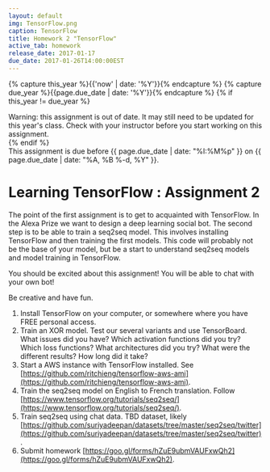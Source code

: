 ```yaml
---
layout: default
img: TensorFlow.png
caption: TensorFlow
title: Homework 2 "TensorFlow"
active_tab: homework
release_date: 2017-01-17
due_date: 2017-01-26T14:00:00EST
---
```


<!-- Check whether the assignment is up to date -->
{% capture this_year %}{{'now' | date: '%Y'}}{% endcapture %}
{% capture due_year %}{{page.due_date | date: '%Y'}}{% endcapture %}
{% if this_year != due_year %} 
<div class="alert alert-danger">
Warning: this assignment is out of date.  It may still need to be updated for this year's class.  Check with your instructor before you start working on this assignment.
</div>
{% endif %}
<!-- End of check whether the assignment is up to date -->

<div class="alert alert-info">
This assignment is due before {{ page.due_date | date: "%I:%M%p" }} on {{ page.due_date | date: "%A, %B %-d, %Y" }}.
</div>


Learning TensorFlow  <span class="text-muted">: Assignment 2</span> 
=============================================================

The point of the first assignment is to get to acquainted with TensorFlow. In the Alexa Prize we want to design a deep learning social bot. The second step is to be able to train a seq2seq model. This involves installing TensorFlow and then training the first models. This code will probably not be the base of your model, but be a start to understand seq2seq models and model training in TensorFlow.

You should be excited about this assignment! You will be able to chat with your own bot!

Be creative and have fun.
 

1. Install TensorFlow on your computer, or somewhere where you have FREE personal access.
2. Train an XOR model. Test our several variants and use TensorBoard. What issues did you have? Which activation functions did you try? Which loss functions? What architectures did you try? What were the different results? How long did it take? 
3. Start a AWS instance with TensorFlow installed. See [https://github.com/ritchieng/tensorflow-aws-ami](https://github.com/ritchieng/tensorflow-aws-ami).
3. Train the seq2seq model on English to French translation. Follow [https://www.tensorflow.org/tutorials/seq2seq/](https://www.tensorflow.org/tutorials/seq2seq/).
4. Train seq2seq using chat data. TBD dataset, likely [https://github.com/suriyadeepan/datasets/tree/master/seq2seq/twitter](https://github.com/suriyadeepan/datasets/tree/master/seq2seq/twitter).
5. Submit homework [https://goo.gl/forms/hZuE9ubmVAUFxwQh2](https://goo.gl/forms/hZuE9ubmVAUFxwQh2).